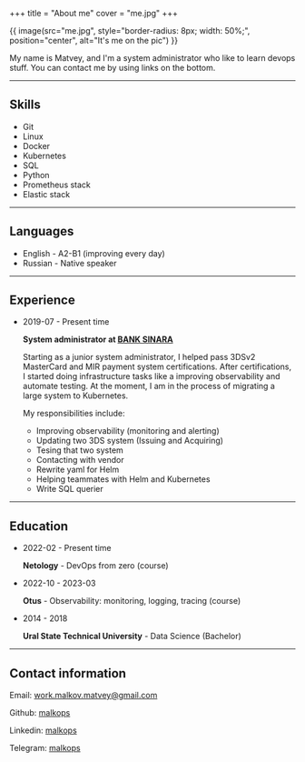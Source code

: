 +++
title = "About me"
cover = "me.jpg"
+++

{{ image(src="me.jpg",
    style="border-radius: 8px; width: 50%;",
    position="center",
    alt="It's me on the pic") }}

My name is Matvey, and I'm a system administrator who like to learn devops stuff.
You can contact me by using links on the bottom.

---

## Skills

* Git
* Linux
* Docker
* Kubernetes
* SQL
* Python
* Prometheus stack
* Elastic stack

---

## Languages

* English - A2-B1 (improving every day)
* Russian - Native speaker

---

## Experience

* 2019-07 - Present time

  **System administrator at [BANK SINARA](https://www.sinara-group.com/en/directions/financial-group/sinara-bank/)**

  Starting as a junior system administrator, I helped pass 3DSv2 MasterCard and MIR payment system certifications.
  After certifications, I started doing infrastructure tasks like a improving observability and automate testing.
  At the moment, I am in the process of migrating a large system to Kubernetes.

  My responsibilities include:
  
  * Improving observability (monitoring and alerting)
  * Updating two 3DS system (Issuing and Acquiring)
  * Tesing that two system
  * Contacting with vendor
  * Rewrite yaml for Helm
  * Helping teammates with Helm and Kubernetes
  * Write SQL querier

---

## Education

* 2022-02 - Present time

  **Netology** - DevOps from zero (course)

* 2022-10 - 2023-03
 
  **Otus** - Observability: monitoring, logging, tracing (course)

* 2014 - 2018
 
  **Ural State Technical University** - Data Science (Bachelor)

---

## Contact information

Email: [work.malkov.matvey@gmail.com](mailto:work.malkov.matvey@gmail.com)

Github: [malkops](https://github.com/malkops)

Linkedin: [malkops](https://linkedin.com/in/malkops)

Telegram: [malkops](https://t.me/malkops)
